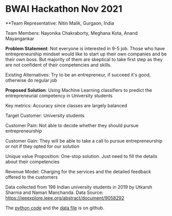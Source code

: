 # BWAI Hackathon Nov 2021
**Team Representative: Nitin Malik, Gurgaon, India

Team Members: Nayonika Chakraborty, Meghana Kota, Anand Mayangankar

**Problem Statement**: Not everyone is interested in 9-5 job. Those who have entrepreneurship mindset would like to start up their own companies and be their own boss. But majority of them are skeptical to take first step as they are not confident of their competencies and skills.

Existing Alternatives: Try to be an entrepreneur, if succeed it's good, otherwise do regular job

**Proposed Solution**: Using Machine Learning classifiers to predict the entrepreneurial competency in University students

Key metrics: Accuracy since classes are largely balanced

Target Customer: University students

Customer Pain: Not able to decide whether they should pursue entrepreneurship

Customer Gain: They will be able to take a call to pursue entrepreneurship or not if they opted for our solution

Unique value Proposition: One-stop solution. Just need to fill the details about their competencies

Revenue Model: Charging for the services and the detailed feedback offered to the customers

Data collected from 198 Indian university students in 2019 by Utkarsh Sharma and Naman Manchanda. 
Data Source: https://ieeexplore.ieee.org/abstract/document/9058292

The [python code](https://github.com/drnitinmalik/BWAI-Hackathon-2021/blob/main/binary-classifier.ipynb) and the [data file](https://github.com/drnitinmalik/BWAI-Hackathon-2021/blob/main/data.csv) is on github.

